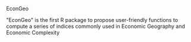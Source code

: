 EconGeo

"EconGeo" is the first R package to propose user-friendly functions to compute a series of indices commonly used in Economic Geography and Economic Complexity
